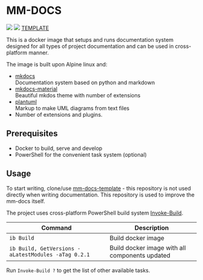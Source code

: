 # MM-DOCS

[![](https://images.microbadger.com/badges/version/majkinetor/mm-docs:0.3.4.svg)](https://microbadger.com/images/majkinetor/mm-docs:0.3.4 "Get your own version badge on microbadger.com") ![](https://img.shields.io/docker/pulls/majkinetor/mm-docs) [TEMPLATE](https://github.com/majkinetor/mm-docs-template)

This is a docker image that setups and runs documentation system designed for all types of project documentation and can be used in cross-platform manner.

The image is built upon Alpine linux and:

- [mkdocs](https://www.mkdocs.org/)<br>
Documentation system based on python and markdown
- [mkdocs-material](https://squidfunk.github.io/mkdocs-material/)<br>
Beautiful mkdos theme with number of extensions
- [plantuml](http://plantuml.com)<br>
Markup to make UML diagrams from text files
- Number of extensions and plugins.

## Prerequisites

- Docker to build, serve and develop
- PowerShell for the convenient task system (optional)

## Usage

To start writing, clone/use [mm-docs-template](https://github.com/majkinetor/mm-docs-template.git) - this repository is not used directly when writing documentation. This repository is used to improve the mm-docs itself.

The project uses cross-platform PowerShell build system [Invoke-Build](https://github.com/nightroman/Invoke-Build).

|                       Command                       |                  Description                   |
| --------------------------------------------------- | ---------------------------------------------- |
| `ib Build`                                          | Build docker image                             |
| `ib Build, GetVersions -aLatestModules -aTag 0.2.1` | Build docker image with all components updated |

Run `Invoke-Build ?` to get the list of other available tasks.
